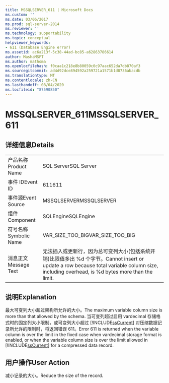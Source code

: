 ```yaml
---
title: MSSQLSERVER_611 | Microsoft Docs
ms.custom: ''
ms.date: 03/06/2017
ms.prod: sql-server-2014
ms.reviewer: ''
ms.technology: supportability
ms.topic: conceptual
helpviewer_keywords:
- 611 (Database Engine error)
ms.assetid: ac6a213f-5c38-44ad-bc85-a62863786614
author: MashaMSFT
ms.author: mathoma
ms.openlocfilehash: f0caa1c218e8b80059c0c97aac652da7db870af3
ms.sourcegitcommit: ad4d92dce894592a259721a1571b1d8736abacdb
ms.translationtype: MT
ms.contentlocale: zh-CN
ms.lasthandoff: 08/04/2020
ms.locfileid: "87590850"
---
```

# <a name="mssqlserver_611"></a><span data-ttu-id="63f2c-102">MSSQLSERVER_611</span><span class="sxs-lookup"><span data-stu-id="63f2c-102">MSSQLSERVER_611</span></span>
    
## <a name="details"></a><span data-ttu-id="63f2c-103">详细信息</span><span class="sxs-lookup"><span data-stu-id="63f2c-103">Details</span></span>  
  
|||  
|-|-|  
|<span data-ttu-id="63f2c-104">产品名称</span><span class="sxs-lookup"><span data-stu-id="63f2c-104">Product Name</span></span>|<span data-ttu-id="63f2c-105">SQL Server</span><span class="sxs-lookup"><span data-stu-id="63f2c-105">SQL Server</span></span>|  
|<span data-ttu-id="63f2c-106">事件 ID</span><span class="sxs-lookup"><span data-stu-id="63f2c-106">Event ID</span></span>|<span data-ttu-id="63f2c-107">611</span><span class="sxs-lookup"><span data-stu-id="63f2c-107">611</span></span>|  
|<span data-ttu-id="63f2c-108">事件源</span><span class="sxs-lookup"><span data-stu-id="63f2c-108">Event Source</span></span>|<span data-ttu-id="63f2c-109">MSSQLSERVER</span><span class="sxs-lookup"><span data-stu-id="63f2c-109">MSSQLSERVER</span></span>|  
|<span data-ttu-id="63f2c-110">组件</span><span class="sxs-lookup"><span data-stu-id="63f2c-110">Component</span></span>|<span data-ttu-id="63f2c-111">SQLEngine</span><span class="sxs-lookup"><span data-stu-id="63f2c-111">SQLEngine</span></span>|  
|<span data-ttu-id="63f2c-112">符号名称</span><span class="sxs-lookup"><span data-stu-id="63f2c-112">Symbolic Name</span></span>|<span data-ttu-id="63f2c-113">VAR_SIZE_TOO_BIG</span><span class="sxs-lookup"><span data-stu-id="63f2c-113">VAR_SIZE_TOO_BIG</span></span>|  
|<span data-ttu-id="63f2c-114">消息正文</span><span class="sxs-lookup"><span data-stu-id="63f2c-114">Message Text</span></span>|<span data-ttu-id="63f2c-115">无法插入或更新行，因为总可变列大小(包括系统开销)比限值多出 %d 个字节。</span><span class="sxs-lookup"><span data-stu-id="63f2c-115">Cannot insert or update a row because total variable column size, including overhead, is %d bytes more than the limit.</span></span>|  
  
## <a name="explanation"></a><span data-ttu-id="63f2c-116">说明</span><span class="sxs-lookup"><span data-stu-id="63f2c-116">Explanation</span></span>  
 <span data-ttu-id="63f2c-117">最大可变列大小超过架构所允许的大小。</span><span class="sxs-lookup"><span data-stu-id="63f2c-117">The maximum variable column size is more than that allowed by the schema.</span></span> <span data-ttu-id="63f2c-118">当可变列超过启用 vardecimal 存储格式时的固定列大小限制，或可变列大小超过 [!INCLUDE[ssCurrent](../../includes/sscurrent-md.md)] 对压缩数据记录所允许的限制时，将返回错误 611。</span><span class="sxs-lookup"><span data-stu-id="63f2c-118">Error 611 is returned when the variable column is over the limit in the fixed case when vardecimal storage format is enabled, or when the variable column size is over the limit allowed in [!INCLUDE[ssCurrent](../../includes/sscurrent-md.md)] for a compressed data record.</span></span>  
  
## <a name="user-action"></a><span data-ttu-id="63f2c-119">用户操作</span><span class="sxs-lookup"><span data-stu-id="63f2c-119">User Action</span></span>  
 <span data-ttu-id="63f2c-120">减小记录的大小。</span><span class="sxs-lookup"><span data-stu-id="63f2c-120">Reduce the size of the record.</span></span>  
  
  
